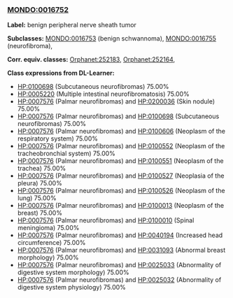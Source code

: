 
### [MONDO:0016752](http://purl.obolibrary.org/obo/MONDO_0016752)
**Label:** benign peripheral nerve sheath tumor

**Subclasses:** [MONDO:0016753](http://purl.obolibrary.org/obo/MONDO_0016753) (benign schwannoma), [MONDO:0016755](http://purl.obolibrary.org/obo/MONDO_0016755) (neurofibroma), 

**Corr. equiv. classes:** [Orphanet:252183](http://www.orpha.net/ORDO/Orphanet_252183), [Orphanet:252164](http://www.orpha.net/ORDO/Orphanet_252164), 

**Class expressions from DL-Learner:**

- [HP:0100698](http://purl.obolibrary.org/obo/HP_0100698) (Subcutaneous neurofibromas) 75.00%
- [HP:0005220](http://purl.obolibrary.org/obo/HP_0005220) (Multiple intestinal neurofibromatosis) 75.00%
- [HP:0007576](http://purl.obolibrary.org/obo/HP_0007576) (Palmar neurofibromas) and [HP:0200036](http://purl.obolibrary.org/obo/HP_0200036) (Skin nodule) 75.00%
- [HP:0007576](http://purl.obolibrary.org/obo/HP_0007576) (Palmar neurofibromas) and [HP:0100698](http://purl.obolibrary.org/obo/HP_0100698) (Subcutaneous neurofibromas) 75.00%
- [HP:0007576](http://purl.obolibrary.org/obo/HP_0007576) (Palmar neurofibromas) and [HP:0100606](http://purl.obolibrary.org/obo/HP_0100606) (Neoplasm of the respiratory system) 75.00%
- [HP:0007576](http://purl.obolibrary.org/obo/HP_0007576) (Palmar neurofibromas) and [HP:0100552](http://purl.obolibrary.org/obo/HP_0100552) (Neoplasm of the tracheobronchial system) 75.00%
- [HP:0007576](http://purl.obolibrary.org/obo/HP_0007576) (Palmar neurofibromas) and [HP:0100551](http://purl.obolibrary.org/obo/HP_0100551) (Neoplasm of the trachea) 75.00%
- [HP:0007576](http://purl.obolibrary.org/obo/HP_0007576) (Palmar neurofibromas) and [HP:0100527](http://purl.obolibrary.org/obo/HP_0100527) (Neoplasia of the pleura) 75.00%
- [HP:0007576](http://purl.obolibrary.org/obo/HP_0007576) (Palmar neurofibromas) and [HP:0100526](http://purl.obolibrary.org/obo/HP_0100526) (Neoplasm of the lung) 75.00%
- [HP:0007576](http://purl.obolibrary.org/obo/HP_0007576) (Palmar neurofibromas) and [HP:0100013](http://purl.obolibrary.org/obo/HP_0100013) (Neoplasm of the breast) 75.00%
- [HP:0007576](http://purl.obolibrary.org/obo/HP_0007576) (Palmar neurofibromas) and [HP:0100010](http://purl.obolibrary.org/obo/HP_0100010) (Spinal meningioma) 75.00%
- [HP:0007576](http://purl.obolibrary.org/obo/HP_0007576) (Palmar neurofibromas) and [HP:0040194](http://purl.obolibrary.org/obo/HP_0040194) (Increased head circumference) 75.00%
- [HP:0007576](http://purl.obolibrary.org/obo/HP_0007576) (Palmar neurofibromas) and [HP:0031093](http://purl.obolibrary.org/obo/HP_0031093) (Abnormal breast morphology) 75.00%
- [HP:0007576](http://purl.obolibrary.org/obo/HP_0007576) (Palmar neurofibromas) and [HP:0025033](http://purl.obolibrary.org/obo/HP_0025033) (Abnormality of digestive system morphology) 75.00%
- [HP:0007576](http://purl.obolibrary.org/obo/HP_0007576) (Palmar neurofibromas) and [HP:0025032](http://purl.obolibrary.org/obo/HP_0025032) (Abnormality of digestive system physiology) 75.00%


